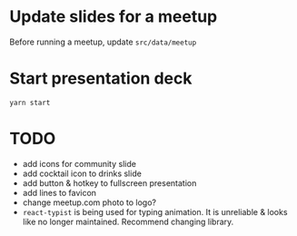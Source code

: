 # Update slides for a meetup
Before running a meetup, update `src/data/meetup` 

# Start presentation deck
`yarn start`

# TODO
- add icons for community slide
- add cocktail icon to drinks slide
- add button & hotkey to fullscreen presentation
- add lines to favicon
- change meetup.com photo to logo?
- `react-typist` is being used for typing animation. It is unreliable & looks like no longer maintained. Recommend changing library.